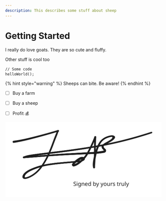 ```yaml
---
description: This describes some stuff about sheep
---
```


# Getting Started

I really do love goats. They are so cute and fluffy.



Other stuff is cool too

```
// Some code
helloWorld();
```

{% hint style="warning" %}
Sheeps can bite. Be aware!
{% endhint %}



* [ ] Buy a farm
* [ ] Buy a sheep
* [ ] Profit :moneybag:



<img src=".gitbook/assets/file.excalidraw.svg" alt="Artwork by Jelle den Burger (2024. colorized)" class="gitbook-drawing">
